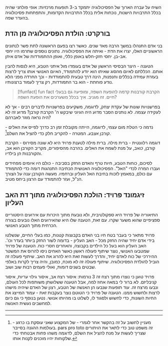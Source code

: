 השיח על עברה הארוך של הפסיכולוגיה יתמקד ב-3 תופעות מרכזיות: אופי פולחני שהיה בכלל התרבויות הישנות, נוכחות אלית בכלל התרבויות הקדומות, והתפתחות פסיכולוגיה בהעדר שפה.

## בורקרט: הולדת הפסיכולוגיה מן הדת
בני אדם התנהלו במשך הרבה מאד שנים. כאשר רצו בפעם הראשונה לתת פשר לנתונים הראשוניים האלו, יצרו את הדת - ואיתה את הפסיכולוגיה.
נתונים נוספים שתרמו היו יחסי אב-בן. יחסי חזק-חלש באופן כללי, ואופן ההתמודדות של אדם איתן.

הטענה - היצר הבסיסי הראשון של אדם בעומדו מול איתני הטבע, היא לנסות להבין אותם. הכללתם לאיום מהסוג שאיתו הוא יודע להתמודד, האיום האנושי אותו צריך לרצות בעזרת עמידה בכללים וחנפנות, הינה דרך טבעית להתמודדות - וכך החרדה מפני הלא נודע פוחתת - הוא בר התמודדות, רק צריך לעמוד ברצונותיו.

>[!funfact] fun fact
הקרבת קורבנות קדמה להופעת השפה, ומופיעה גם בבעלי חיים. זה מגניב. איך בכלל משערכים את הופעת השפה?

בפרשנויות שונות של עקדת יצחק, לדוגמה, משקיעים בפרשנויות לדברים רבים - אך לא לעקידה עצמה. לא נותנים הסבר מדוע היה הגיוני שיבקש ה' הקרבת קורבן? מדוע זה לא היה נראה מוזר לאברהם?

נדמה כי הטלת מום עצמי, לדוגמה, הייתה מקובלת זמן רב כדרך לפייס את האלים - *קורבן אצבע*. המטרה - להקריב חלק כדי להציל את השלם[^1].

דוגמה רלוונטית - ברית מילה. ברית מילה לטענת פרויד היא לא שונה מסירוס - הקרבת קורבן, *כואב*, על מנת לשמח את האלים. בהרבה מהסיפורים, מקריב הקורבן הוא אב, והקורבנות הן בילדיו.

לסיכום, כוחות הטבע, חיות טרף והאדם החזק בסביבה - כולם היו איומים מפחידים ועברו המרה לכדי "האל". הפסיכולוגיה האנושית הכתיבה התנהגות דומה כדי להתמודד עם כולם, במאמץ לזכות בחיבת האל העליון וברחמיו. מעשה הקורבן ענה על הצורך הנ"ל, ועזר להתמודד עם הרצון ביחס מטיב.


## זיגמונד פרויד: הולכת הפסיכולוגיה מתוך דת האב העליון
התיאוריה של פרויד היא ספקולטיבית, ולא נובעת מתוך היכרות עם אירועים היסטוריים ספציפיים שהוא משער שקרו. עם זאת, הטענה שלו היא שהאירועים האלו נובעים בצורה הכרחית מתוך הטבע האנושי.

פרויד מתאר כי בעבר בטח חיו בני האדם בקבוצות קטנות, כמו בעלי החיים, שנשלטו בידי אדם יחיד שהיה החזק מכל - האב העליון - בדומה לשור החזק ביותר בעדר וכו'. האב העליון הוא בעל כל הילדים בקבוצה, והאחרים חסרי כוח. הטענה של פרויד שמטבעו האנושי, נוצר שיתוף פעולה ראשון כאשר האחים ניסו להרוס את המשטר ההיררכי של כוח לאדם יחיד, והדרך לעשות זאת היא להרוג את האב. שיתוף פעולה זה הוביל להולדת הפסיכולוגיה.
שיתוף פעולה זה לא מוכח, כמובן, והיה צריך לקרות באלפי שבטים בשנים דומות, ואולי פעמים רבות שוב ושוב. 

פרויד טוען כי נוצרו מתוך רצח זה 3 נורמות: איסור רצח אב, איסור גילוי עריות, איסור קניבליזם. לא ברור לי במאה אחוז למה, אבל הטענה ששלושתן משותפות לכל העולם, ונבעו מרצח זה. עוד תופעות שנבעו הן האנשה של הטבע, רצון של האדם שיהיה מישהו לרצות ולחשוש ממנו. הטענה של פרויד כי הטוטם נוצר בעקבות זאת - עמוד המייצג את החיות השונות, כדי לחשוש ולסגוד לו, לשלוט בו מהיותו אנושי. נטען בנוסף כי גם כיום למחשבים נעשית האנשה.
___
[^1]: מעניין לחשוב על זה בהקשר אחר לגמרי - של המקצוע שאני עוסקת בו כרגע - בעולמות ההגנה בסייבר. pars pro toto זה משפט טוב כדי לתאר את הויתורים שצריך לעשות על מנת להציל את השלם, לדוגמה משהו פחות אבטחתי כדי שלקוחות יהיו מוכנים לקנות אותו.

